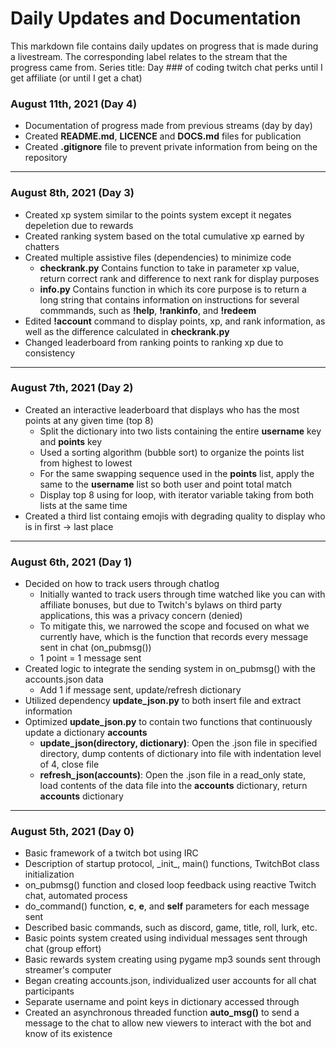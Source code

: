 # Daily Updates and Documentation

This markdown file contains daily updates on progress that is made during a livestream. The corresponding label relates to the stream that the progress came from. Series title: Day ### of coding twitch chat perks until I get affiliate (or until I get a chat)

### August 11th, 2021 (Day 4)
- Documentation of progress made from previous streams (day by day)
- Created **README.md**, **LICENCE** and **DOCS.md** files for publication
- Created **.gitignore** file to prevent private information from being on the repository

---

### August 8th, 2021 (Day 3)
- Created xp system similar to the points system except it negates depeletion due to rewards
- Created ranking system based on the total cumulative xp earned by chatters
- Created multiple assistive files (dependencies) to minimize code
    * **checkrank.py** Contains function to take in parameter xp value, return correct rank and difference to next rank for display purposes
    * **info.py** Contains function in which its core purpose is to return a long string that contains information on instructions for several commmands, such as **!help**, **!rankinfo**, and **!redeem**
- Edited **!account** command to display points, xp, and rank information, as well as the difference calculated in **checkrank.py**
- Changed leaderboard from ranking points to ranking xp due to consistency

---

### August 7th, 2021 (Day 2)
- Created an interactive leaderboard that displays who has the most points at any given time (top 8)
    * Split the dictionary into two lists containing the entire **username** key and **points** key
    * Used a sorting algorithm (bubble sort) to organize the points list from highest to lowest
    * For the same swapping sequence used in the **points** list, apply the same to the **username** list so both user and point total match
    * Display top 8 using for loop, with iterator variable taking from both lists at the same time
- Created a third list containg emojis with degrading quality to display who is in first -> last place

---

### August 6th, 2021 (Day 1)
- Decided on how to track users through chatlog
    * Initially wanted to track users through time watched like you can with affiliate bonuses, but due to Twitch's bylaws on third party applications, this was a privacy concern (denied)
    * To mitigate this, we narrowed the scope and focused on what we currently have, which is the function that records every message sent in chat (on_pubmsg())
    * 1 point = 1 message sent
- Created logic to integrate the sending system in on_pubmsg() with the accounts.json data
    * Add 1 if message sent, update/refresh dictionary
- Utilized dependency **update_json.py** to both insert file and extract information
- Optimized **update_json.py** to contain two functions that continuously update a dictionary **accounts**
    * **update_json(directory, dictionary)**: Open the .json file in specified directory, dump contents of dictionary into file with indentation level of 4, close file
    * **refresh_json(accounts)**: Open the .json file in a read_only state, load contents of the data file into the **accounts** dictionary, return **accounts** dictionary

---

### August 5th, 2021 (Day 0)
- Basic framework of a twitch bot using IRC
- Description of startup protocol, \_init\_, main() functions, TwitchBot class initialization
- on_pubmsg() function and closed loop feedback using reactive Twitch chat, automated process
- do_command() function, **c**, **e**, and **self** parameters for each message sent
- Described basic commands, such as discord, game, title, roll, lurk, etc.
- Basic points system created using individual messages sent through chat (group effort)
- Basic rewards system creating using pygame mp3 sounds sent through streamer's computer
- Began creating accounts.json, individualized user accounts for all chat participants
- Separate username and point keys in dictionary accessed through
- Created an asynchronous threaded function **auto_msg()** to send a message to the chat to allow new viewers to interact with the bot and know of its existence
